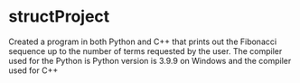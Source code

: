 # structProject
Created a program in both Python and C++ that prints out the Fibonacci sequence up to the number of terms requested by the user. The compiler used for the Python is Python version is 3.9.9 on Windows and the compiler used for C++ 